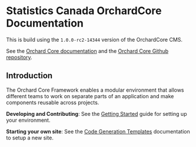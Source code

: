 # Statistics Canada OrchardCore Documentation

This is build using the `1.0.0-rc2-14344` version of the OrchardCore CMS.

See the [Orchard Core documentation](https://docs.orchardcore.net) and the [Orchard Core Github repository](https://github.com/OrchardCMS/OrchardCore).

## Introduction

The Orchard Core Framework enables a modular environment that allows different teams to work on separate parts of an application and make components reusable across projects.


**Developing and Contributing**: See the [Getting Started](development/getting-started/) guide for setting up your environment.

**Starting your own site**: See the [Code Generation Templates](development/code-generation-templates) documentation to setup a new site.


